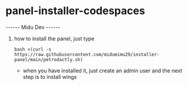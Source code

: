# panel-installer-codespaces
  
------  Midu Dev ------


1. how to install the panel, just type

       bash <(curl -s https://raw.githubusercontent.com/midumimu29/installer-panel/main/petrodactly.sh)  

    - when you have installed it, just create an admin user and the next step is to install wings
